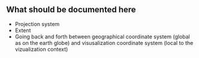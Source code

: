## What should be documented here
 * Projection system
 * Extent
 * Going back and forth between geographical coordinate system (global as on the earth globe) and 
   visusalization coordinate system (local to the vizualization context)
